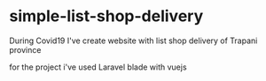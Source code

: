 # simple-list-shop-delivery

During Covid19 I've create website with list shop delivery of Trapani province

for the project i've used Laravel blade with vuejs
